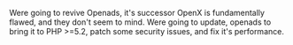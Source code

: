 Were going to revive Openads, it's successor OpenX is fundamentally flawed, and they don't seem to mind.  Were going to update, openads to bring it to PHP >=5.2, patch some security issues, and fix it's performance.